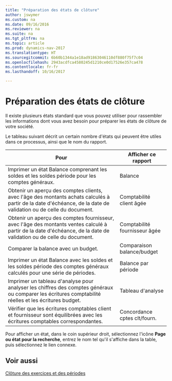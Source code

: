 ```yaml
---
title: "Préparation des états de clôture"
author: jswymer
ms.custom: na
ms.date: 09/16/2016
ms.reviewer: na
ms.suite: na
ms.tgt_pltfrm: na
ms.topic: article
ms.prod: dynamics-nav-2017
ms.translationtype: HT
ms.sourcegitcommit: 6b60b1344a1e18ad91863046110df880f75f7c04
ms.openlocfilehash: 2943acdfca4580245d1210ce0d17526e357ca478
ms.contentlocale: fr-fr
ms.lasthandoff: 10/16/2017

---
```

# <a name="prepare-closing-statements"></a>Préparation des états de clôture
Il existe plusieurs états standard que vous pouvez utiliser pour rassembler les informations dont vous avez besoin pour préparer les états de clôture de votre société.

Le tableau suivant décrit un certain nombre d'états qui peuvent être utiles dans ce processus, ainsi que le nom du rapport.


|Pour     |Afficher ce rapport       |
|-------|----------------------|
|Imprimer un état Balance comprenant les soldes et les soldes période pour les comptes généraux.|Balance|
|Obtenir un aperçu des comptes clients, avec l'âge des montants achats calculés à partir de la date d'échéance, de la date de validation ou de celle du document.|Comptabilité client âgée|
|Obtenir un aperçu des comptes fournisseur, avec l'âge des montants ventes calculé à partir de la date d'échéance, de la date de validation ou de celle du document.|Comptabilité fournisseur âgée|
|Comparer la balance avec un budget.|Comparaison balance/budget|
|Imprimer un état Balance avec les soldes et les soldes période des comptes généraux calculés pour une série de périodes.|Balance par période|
|Imprimer un tableau d'analyse pour analyser les chiffres des comptes généraux ou comparer les écritures comptabilité réelles et les écritures budget.|Tableau d'analyse|
|Vérifier que les écritures comptables client et fournisseur sont équilibrées avec les écritures comptables correspondantes.|Concordance cptes clt/fourn.|
Pour afficher un état, dans le coin supérieur droit, sélectionnez l'icône **Page ou état pour la recherche**, entrez le nom tel qu'il s'affiche dans la table, puis sélectionnez le lien connexe.
## <a name="see-also"></a>Voir aussi
[Clôture des exercices et des périodes](year-close-years-periods.md)

